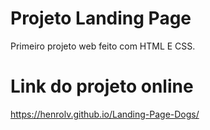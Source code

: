 # Projeto Landing Page

Primeiro projeto web feito com HTML E CSS.

# Link do projeto online

https://henrolv.github.io/Landing-Page-Dogs/
